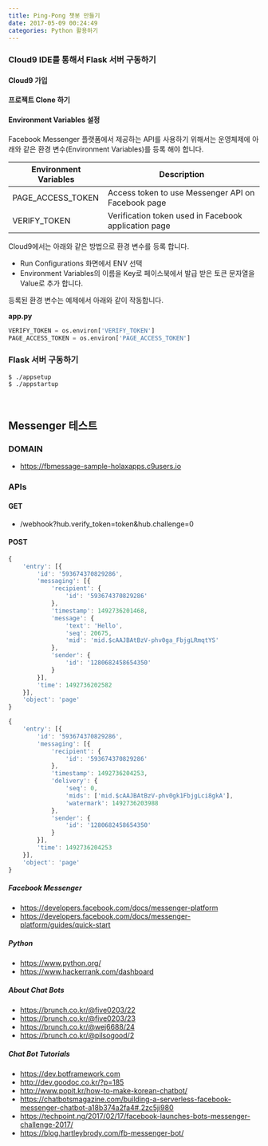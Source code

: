 ```yaml
---
title: Ping-Pong 챗봇 만들기
date: 2017-05-09 00:24:49
categories: Python 활용하기
---
```


### Cloud9 IDE를 통해서 Flask 서버 구동하기

#### Cloud9 가입

#### 프로젝트 Clone 하기

#### Environment Variables 설정

Facebook Messenger 플랫폼에서 제공하는 API를 사용하기 위해서는 운영체제에 아래와 같은 환경 변수(Environment Variables)를 등록 해야 합니다.

Environment Variables | Description
--|--
PAGE_ACCESS_TOKEN | Access token to use Messenger API on Facebook page
VERIFY_TOKEN | Verification token used in Facebook application page

Cloud9에서는 아래와 같은 방법으로 환경 변수를 등록 합니다.

- Run Configurations 화면에서 ENV 선택
- Environment Variables의 이름을 Key로 페이스북에서 발급 받은 토큰 문자열을 Value로 추가 합니다.

등록된 환경 변수는 예제에서 아래와 같이 작동합니다.

**app.py**

```python
VERIFY_TOKEN = os.environ['VERIFY_TOKEN']
PAGE_ACCESS_TOKEN = os.environ['PAGE_ACCESS_TOKEN']
```

### Flask 서버 구동하기

```
$ ./appsetup
$ ./appstartup
```

<br>

## Messenger 테스트

### DOMAIN
- https://fbmessage-sample-holaxapps.c9users.io

### APIs

#### GET

- /webhook?hub.verify_token=token&hub.challenge=0

#### POST

```javascript
{
    'entry': [{
        'id': '593674370829286',
        'messaging': [{
            'recipient': {
                'id': '593674370829286'
            },
            'timestamp': 1492736201468,
            'message': {
                'text': 'Hello',
                'seq': 20675,
                'mid': 'mid.$cAAJBAtBzV-phv0ga_FbjgLRmqtYS'
            },
            'sender': {
                'id': '1280682458654350'
            }
        }],
        'time': 1492736202582
    }],
    'object': 'page'
}
```

```javascript
{
    'entry': [{
        'id': '593674370829286',
        'messaging': [{
            'recipient': {
                'id': '593674370829286'
            },
            'timestamp': 1492736204253,
            'delivery': {
                'seq': 0,
                'mids': ['mid.$cAAJBAtBzV-phv0gk1FbjgLci8gkA'],
                'watermark': 1492736203988
            },
            'sender': {
                'id': '1280682458654350'
            }
        }],
        'time': 1492736204253
    }],
    'object': 'page'
}
```


##### Facebook Messenger
- https://developers.facebook.com/docs/messenger-platform
- https://developers.facebook.com/docs/messenger-platform/guides/quick-start

##### Python
- https://www.python.org/
- https://www.hackerrank.com/dashboard

##### About Chat Bots
- https://brunch.co.kr/@five0203/22
- https://brunch.co.kr/@five0203/23
- https://brunch.co.kr/@wej6688/24
- https://brunch.co.kr/@pilsogood/2

##### Chat Bot Tutorials
- https://dev.botframework.com
- http://dev.goodoc.co.kr/?p=185
- http://www.popit.kr/how-to-make-korean-chatbot/
- https://chatbotsmagazine.com/building-a-serverless-facebook-messenger-chatbot-a18b374a2fa4#.2zc5ji980
- https://techpoint.ng/2017/02/17/facebook-launches-bots-messenger-challenge-2017/
- https://blog.hartleybrody.com/fb-messenger-bot/